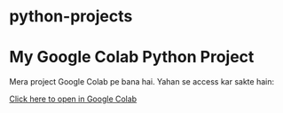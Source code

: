 # python-projects
# My Google Colab Python Project

Mera project Google Colab pe bana hai. Yahan se access kar sakte hain:

[Click here to open in Google Colab](https://colab.research.google.com/drive/1bT2RyElJrWM0mnnp_LGJvppt74A4mG-j?usp=sharing)
